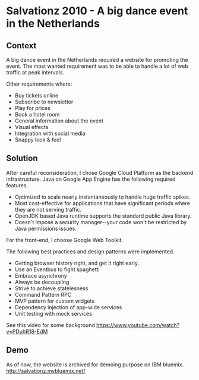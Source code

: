 
Salvationz 2010 - A big dance event in the Netherlands
===

Context
---
A big dance event in the Netherlands required a website for promoting the event.  The most wanted requirement was to be able to handle a lot of web traffic at peak intervals.  

Other requirements where:
* Buy tickets online
* Subscribe to newsletter
* Play for prices
* Book a hotel room
* General information about the event
* Visual effects
* Integration with social media
* Snappy look & feel 

Solution
---
After careful reconsideration, I chose Google Cloud Platform as the backend infrastructure. Java on Google App Engine has the following required features.
* Optimized to scale nearly instantaneously to handle huge traffic spikes.
* Most cost-effective for applications that have significant periods where they are not serving traffic.
* OpenJDK based Java runtime supports the standard public Java library.
* Doesn't impose a security manager--your code won't be restricted by Java permissions issues.

For the front-end, I choose Google Web Toolkit.

The following best practices and design patterns were implemented.
* Getting browser history right, and get it right early.
* Use an Eventbus to fight spaghetti
* Embrace asynchrony
* Always be decoupling
* Strive to achieve statelesness
* Command Pattern RPC
* MVP pattern for custom widgets
* Dependency injection of app-wide services
* Unit testing with mock services

See this video for some background
https://www.youtube.com/watch?v=PDuhR18-EdM

Demo
---
As of now, the website is archived for demoing purpose on IBM bluemix.
http://salvationz.mybluemix.net/




